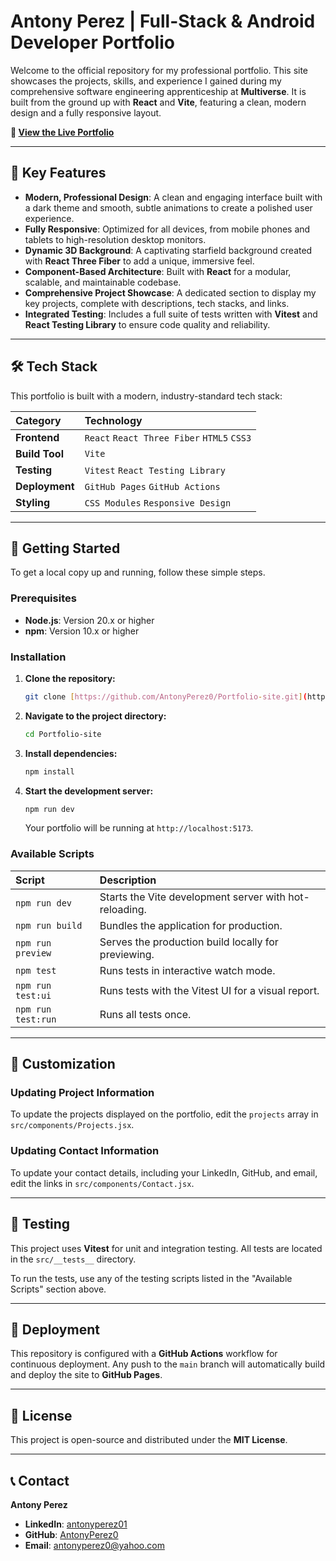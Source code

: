 # **Antony Perez | Full-Stack & Android Developer Portfolio**

Welcome to the official repository for my professional portfolio. This site showcases the projects, skills, and experience I gained during my comprehensive software engineering apprenticeship at **Multiverse**. It is built from the ground up with **React** and **Vite**, featuring a clean, modern design and a fully responsive layout.

**🚀 [View the Live Portfolio](https://antonyperez0.github.io/Portfolio-site/)**

---

## **🌟 Key Features**

* **Modern, Professional Design**: A clean and engaging interface built with a dark theme and smooth, subtle animations to create a polished user experience.
* **Fully Responsive**: Optimized for all devices, from mobile phones and tablets to high-resolution desktop monitors.
* **Dynamic 3D Background**: A captivating starfield background created with **React Three Fiber** to add a unique, immersive feel.
* **Component-Based Architecture**: Built with **React** for a modular, scalable, and maintainable codebase.
* **Comprehensive Project Showcase**: A dedicated section to display my key projects, complete with descriptions, tech stacks, and links.
* **Integrated Testing**: Includes a full suite of tests written with **Vitest** and **React Testing Library** to ensure code quality and reliability.

---

## **🛠️ Tech Stack**

This portfolio is built with a modern, industry-standard tech stack:

| **Category** | **Technology** |
| :---------------- | :--------------------------------------------------- |
| **Frontend** | `React` `React Three Fiber` `HTML5` `CSS3`           |
| **Build Tool** | `Vite`                                               |
| **Testing** | `Vitest` `React Testing Library`                     |
| **Deployment** | `GitHub Pages` `GitHub Actions`                      |
| **Styling** | `CSS Modules` `Responsive Design`                    |

---

## **🚀 Getting Started**

To get a local copy up and running, follow these simple steps.

### **Prerequisites**

* **Node.js**: Version 20.x or higher
* **npm**: Version 10.x or higher

### **Installation**

1.  **Clone the repository:**
    ```bash
    git clone [https://github.com/AntonyPerez0/Portfolio-site.git](https://github.com/AntonyPerez0/Portfolio-site.git)
    ```
2.  **Navigate to the project directory:**
    ```bash
    cd Portfolio-site
    ```
3.  **Install dependencies:**
    ```bash
    npm install
    ```
4.  **Start the development server:**
    ```bash
    npm run dev
    ```
    Your portfolio will be running at `http://localhost:5173`.

### **Available Scripts**

| Script          | Description                                            |
| :-------------- | :----------------------------------------------------- |
| `npm run dev`   | Starts the Vite development server with hot-reloading. |
| `npm run build` | Bundles the application for production.                |
| `npm run preview`| Serves the production build locally for previewing.    |
| `npm test`      | Runs tests in interactive watch mode.                  |
| `npm run test:ui` | Runs tests with the Vitest UI for a visual report.   |
| `npm run test:run`| Runs all tests once.                                 |

---

## **📝 Customization**

### **Updating Project Information**

To update the projects displayed on the portfolio, edit the `projects` array in `src/components/Projects.jsx`.

### **Updating Contact Information**

To update your contact details, including your LinkedIn, GitHub, and email, edit the links in `src/components/Contact.jsx`.

---

## **🧪 Testing**

This project uses **Vitest** for unit and integration testing. All tests are located in the `src/__tests__` directory.

To run the tests, use any of the testing scripts listed in the "Available Scripts" section above.

---

## **🚀 Deployment**

This repository is configured with a **GitHub Actions** workflow for continuous deployment. Any push to the `main` branch will automatically build and deploy the site to **GitHub Pages**.

---

## **📄 License**

This project is open-source and distributed under the **MIT License**.

---

## **📞 Contact**

**Antony Perez**
* **LinkedIn**: [antonyperez01](https://www.linkedin.com/in/antonyperez01/)
* **GitHub**: [AntonyPerez0](https://github.com/AntonyPerez0)
* **Email**: [antonyperez0@yahoo.com](mailto:antonyperez0@yahoo.com)